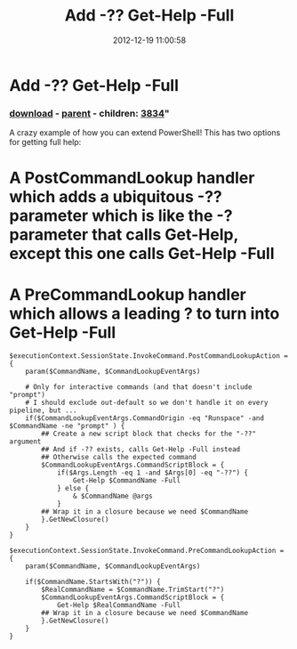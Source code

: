 ﻿---
pid:            3833
parent:         3832
children:       3834
poster:         Joel Bennett
title:          Add -?? Get-Help -Full
date:           2012-12-19 11:00:58
format:         posh
---

# Add -?? Get-Help -Full

### [download](3833.ps1) - [parent](3832.md) - children: [3834](3834.md)"

A crazy example of how you can extend PowerShell! This has two options for getting full help:

# A PostCommandLookup handler which adds a ubiquitous -?? parameter which is like the -? parameter that calls Get-Help, except this one calls Get-Help -Full
# A PreCommandLookup handler which allows a leading ? to turn into Get-Help -Full

```posh
$executionContext.SessionState.InvokeCommand.PostCommandLookupAction = {
    param($CommandName, $CommandLookupEventArgs)

    # Only for interactive commands (and that doesn't include "prompt")
    # I should exclude out-default so we don't handle it on every pipeline, but ...
    if($CommandLookupEventArgs.CommandOrigin -eq "Runspace" -and $CommandName -ne "prompt" ) {
        ## Create a new script block that checks for the "-??" argument 
        ## And if -?? exists, calls Get-Help -Full instead
        ## Otherwise calls the expected command
        $CommandLookupEventArgs.CommandScriptBlock = {
            if($Args.Length -eq 1 -and $Args[0] -eq "-??") {
                Get-Help $CommandName -Full
            } else {
                & $CommandName @args
            }
        ## Wrap it in a closure because we need $CommandName
        }.GetNewClosure()
    }
}

$executionContext.SessionState.InvokeCommand.PreCommandLookupAction = {
    param($CommandName, $CommandLookupEventArgs)

    if($CommandName.StartsWith("?")) {
        $RealCommandName = $CommandName.TrimStart("?")
        $CommandLookupEventArgs.CommandScriptBlock = {
            Get-Help $RealCommandName -Full
        ## Wrap it in a closure because we need $CommandName
        }.GetNewClosure()
    }
}
```
